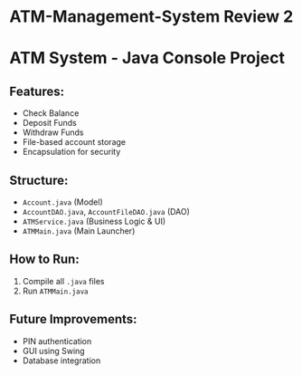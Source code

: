 # ATM-Management-System Review 2 

# ATM System - Java Console Project

## Features:
- Check Balance
- Deposit Funds
- Withdraw Funds
- File-based account storage
- Encapsulation for security

## Structure:
- `Account.java` (Model)
- `AccountDAO.java`, `AccountFileDAO.java` (DAO)
- `ATMService.java` (Business Logic & UI)
- `ATMMain.java` (Main Launcher)

## How to Run:
1. Compile all `.java` files
2. Run `ATMMain.java`

## Future Improvements:
- PIN authentication
- GUI using Swing
- Database integration
